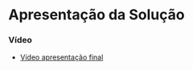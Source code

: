 # Apresentação da Solução

### Vídeo
- <a href="https://youtu.be/96QkmRn4-Z8"> Vídeo apresentação final</a>

